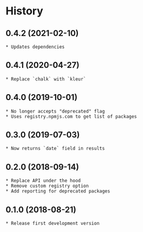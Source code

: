 # History

## 0.4.2 (2021-02-10)
	* Updates dependencies

## 0.4.1 (2020-04-27)
	* Replace `chalk` with `kleur`

## 0.4.0 (2019-10-01)
    * No longer accepts "deprecated" flag
    * Uses registry.npmjs.com to get list of packages

## 0.3.0 (2019-07-03)
    * Now returns `date` field in results

## 0.2.0 (2018-09-14)
    * Replace API under the hood
	* Remove custom registry option
	* Add reporting for deprecated packages

## 0.1.0 (2018-08-21)
    * Release first development version
